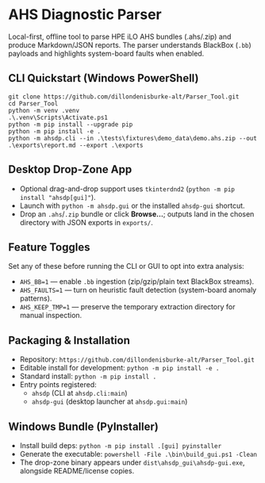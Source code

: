 # AHS Diagnostic Parser

Local-first, offline tool to parse HPE iLO AHS bundles (.ahs/.zip) and produce Markdown/JSON reports.
The parser understands BlackBox (`.bb`) payloads and highlights system-board faults when enabled.

## CLI Quickstart (Windows PowerShell)
```
git clone https://github.com/dillondenisburke-alt/Parser_Tool.git
cd Parser_Tool
python -m venv .venv
.\.venv\Scripts\Activate.ps1
python -m pip install --upgrade pip
python -m pip install -e .
python -m ahsdp.cli --in .\tests\fixtures\demo_data\demo.ahs.zip --out .\exports\report.md --export .\exports
```

## Desktop Drop-Zone App
- Optional drag-and-drop support uses `tkinterdnd2` (`python -m pip install "ahsdp[gui]"`).
- Launch with `python -m ahsdp.gui` or the installed `ahsdp-gui` shortcut.
- Drop an `.ahs`/`.zip` bundle or click **Browse…**; outputs land in the chosen directory with JSON exports in `exports/`.

## Feature Toggles
Set any of these before running the CLI or GUI to opt into extra analysis:
- `AHS_BB=1` — enable `.bb` ingestion (zip/gzip/plain text BlackBox streams).
- `AHS_FAULTS=1` — turn on heuristic fault detection (system-board anomaly patterns).
- `AHS_KEEP_TMP=1` — preserve the temporary extraction directory for manual inspection.

## Packaging & Installation
- Repository: `https://github.com/dillondenisburke-alt/Parser_Tool.git`
- Editable install for development: `python -m pip install -e .`
- Standard install: `python -m pip install .`
- Entry points registered:
  - `ahsdp` (CLI at `ahsdp.cli:main`)
  - `ahsdp-gui` (desktop launcher at `ahsdp.gui:main`)

## Windows Bundle (PyInstaller)
- Install build deps: `python -m pip install .[gui] pyinstaller`
- Generate the executable: `powershell -File .\bin\build_gui.ps1 -Clean`
- The drop-zone binary appears under `dist\ahsdp_gui\ahsdp-gui.exe`, alongside README/license copies.
